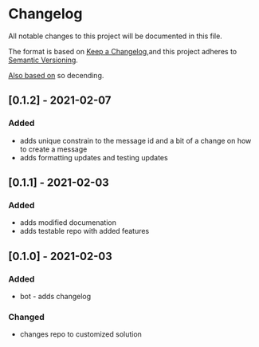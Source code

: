 # Changelog
All notable changes to this project will be documented in this file.

The format is based on [Keep a Changelog](https://keepachangelog.com/en/1.0.0/),and this project adheres to [Semantic Versioning](https://semver.org/spec/v2.0.0.html).

[Also based on](https://github.com/conventional-changelog/standard-version/blob/master/CHANGELOG.md) so decending.

## [0.1.2] - 2021-02-07
### Added
- adds unique constrain to the message id and a bit of a change on how to create a message
- adds formatting updates and testing updates

## [0.1.1] - 2021-02-03
### Added
- adds modified documenation
- adds testable repo with added features

## [0.1.0] - 2021-02-03
### Added
- bot - adds changelog

### Changed
- changes repo to customized solution